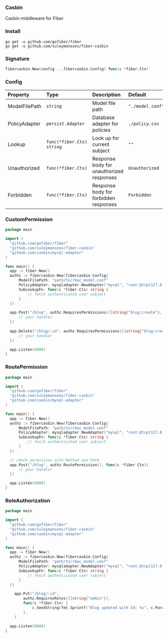 ### Casbin
Casbin middleware for Fiber

### Install
```
go get -u github.com/gofiber/fiber
go get -u github.com/suleymanozev/fiber-casbin
```

### Signature
```go
fibercasbin.New(config ...fibercasbin.Config) func(c *fiber.Ctx)
```

### Config
| Property | Type | Description | Default |
| :--- | :--- | :--- | :--- |
| ModelFilePath | `string` | Model file path | `"./model.conf"` |
| PolicyAdapter | `persist.Adapter` | Database adapter for policies | `./policy.csv` |
| Lookup | `func(*fiber.Ctx) string` | Look up for current subject | `""` |
| Unauthorized | `func(*fiber.Ctx)` | Response body for unauthorized responses | `Unauthorized` |
| Forbidden | `func(*fiber.Ctx)` | Response body for forbidden responses | `Forbidden` |

### CustomPermission

```go
package main

import (
  "github.com/gofiber/fiber"
  "github.com/suleymanozev/fiber-casbin"
  "github.com/casbin/mysql-adapter"
)

func main() {
  app := fiber.New()
  authz := fibercasbin.New(fibercasbin.Config{
      ModelFilePath: "path/to/rbac_model.conf"
      PolicyAdapter: mysqladapter.NewAdapter("mysql", "root:@tcp(127.0.0.1:3306)/")
      SubLookupFn: func(c *fiber.Ctx) string {
          // fetch authenticated user subject
      }
  })

  app.Post("/blog", authz.RequiresPermissions([]string{"blog:create"}, fibercasbin.MatchAll), func(c *fiber.Ctx){
      // your handler
  })
  
  app.Delete("/blog/:id", authz.RequiresPermissions([]string{"blog:create", "blog:delete"}, fibercasbin.AtLeastOne), func(c *fiber.Ctx){
      // your handler
  })

  app.Listen(8080)
}
```

### RoutePermission

```go
package main

import (
  "github.com/gofiber/fiber"
  "github.com/suleymanozev/fiber-casbin"
  "github.com/casbin/mysql-adapter"
)

func main() {
  app := fiber.New()
  authz := fibercasbin.New(fibercasbin.Config{
      ModelFilePath: "path/to/rbac_model.conf"
      PolicyAdapter: mysqladapter.NewAdapter("mysql", "root:@tcp(127.0.0.1:3306)/")
      SubLookupFn: func(c *fiber.Ctx) string {
          // fetch authenticated user subject
      }
  })

  // check permission with Method and Path
  app.Post("/blog", authz.RoutePermission(), func(c *fiber.Ctx){
      // your handler
  })

  app.Listen(8080)
}
```

### RoleAuthorization

```go
package main

import (
  "github.com/gofiber/fiber"
  "github.com/suleymanozev/fiber-casbin"
  "github.com/casbin/mysql-adapter"
)

func main() {
  app := fiber.New()
  authz := fibercasbin.New(fibercasbin.Config{
      ModelFilePath: "path/to/rbac_model.conf"
      PolicyAdapter: mysqladapter.NewAdapter("mysql", "root:@tcp(127.0.0.1:3306)/")
      SubLookupFn: func(c *fiber.Ctx) string {
          // fetch authenticated user subject
      }
  })

	app.Put("/blog/:id",
		authz.RequiresRoles([]string{"admin"}),
		func(c *fiber.Ctx) {
			c.SendString(fmt.Sprintf("Blog updated with Id: %s", c.Params("id")))
		},
	)

  app.Listen(8080)
}
```